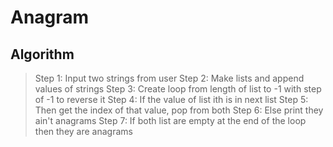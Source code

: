 # Anagram

## Algorithm

> Step 1: Input two strings from user
> Step 2: Make lists and append values of strings
> Step 3: Create loop from length of list to -1 with step of -1 to reverse it
> Step 4: If the value of list ith is in next list
> Step 5: Then get the index of that value, pop from both
> Step 6: Else print they ain't anagrams
> Step 7: If both list are empty at the end of the loop then they are anagrams
